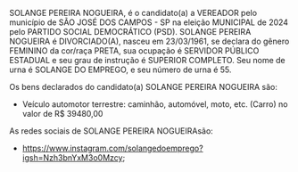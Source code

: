 SOLANGE PEREIRA NOGUEIRA, é o candidato(a) a VEREADOR pelo município de SÃO JOSÉ DOS CAMPOS - SP na eleição MUNICIPAL de 2024 pelo PARTIDO SOCIAL DEMOCRÁTICO (PSD). SOLANGE PEREIRA NOGUEIRA é DIVORCIADO(A), nasceu em 23/03/1961, se declara do gênero FEMININO da cor/raça PRETA, sua ocupação é SERVIDOR PÚBLICO ESTADUAL e seu grau de instrução é SUPERIOR COMPLETO. Seu nome de urna é SOLANGE DO EMPREGO, e seu número de urna é 55.

Os bens declarados do candidato(a) SOLANGE PEREIRA NOGUEIRA são: 
- Veículo automotor terrestre: caminhão, automóvel, moto, etc. (Carro) no valor de R$ 39480,00

As redes sociais de SOLANGE PEREIRA NOGUEIRAsão:
- https://www.instagram.com/solangedoemprego?igsh=Nzh3bnYxM3o0Mzcy;